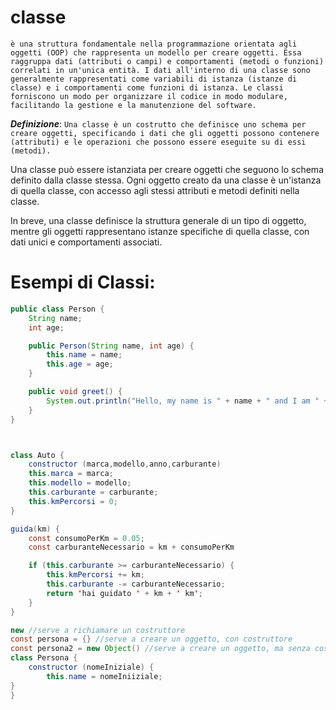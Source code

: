 # classe

`è una struttura fondamentale nella programmazione orientata agli oggetti (OOP) che rappresenta un modello per creare oggetti. Essa raggruppa dati (attributi o campi) e comportamenti (metodi o funzioni) correlati in un'unica entità. I dati all'interno di una classe sono generalmente rappresentati come variabili di istanza (istanze di classe) e i comportamenti come funzioni di istanza. Le classi forniscono un modo per organizzare il codice in modo modulare, facilitando la gestione e la manutenzione del software.`

**_Definizione_**: `Una classe è un costrutto che definisce uno schema per creare oggetti, specificando i dati che gli oggetti possono contenere (attributi) e le operazioni che possono essere eseguite su di essi (metodi).`

Una classe può essere istanziata per creare oggetti che seguono lo schema definito dalla classe stessa. Ogni oggetto creato da una classe è un'istanza di quella classe, con accesso agli stessi attributi e metodi definiti nella classe.

In breve, una classe definisce la struttura generale di un tipo di oggetto, mentre gli oggetti rappresentano istanze specifiche di quella classe, con dati unici e comportamenti associati.

# Esempi di Classi:

```java
public class Person {
    String name;
    int age;

    public Person(String name, int age) {
        this.name = name;
        this.age = age;
    }

    public void greet() {
        System.out.println("Hello, my name is " + name + " and I am " + age + " years old.");
    }
}



class Auto {
    constructor (marca,modello,anno,carburante)
    this.marca = marca;
    this.modello = modello;
    this.carburante = carburante;
    this.kmPercorsi = 0;
}

guida(km) {
    const consumoPerKm = 0.05;
    const carburanteNecessario = km + consumoPerKm

    if (this.carburante >= carburanteNecessario) {
        this.kmPercorsi += km;
        this.carburante -= carburanteNecessario;
        return 'hai guidato ' + km + ' km';
    }
}

new //serve a richiamare un costruttore
const persona = {} //serve a creare un oggetto, con costruttore
const persona2 = new Object() //serve a creare un oggetto, ma senza costruttore
class Persona {
    constructor (nomeIniziale) {
        this.name = nomeIniiziale;
}
}


```
